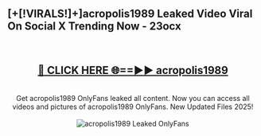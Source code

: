 <h2>[+[!VIRALS!]+]acropolis1989 Leaked Video Viral On Social X Trending Now - 23ocx</h2>
<br>
<div align="center">
<h2><a href="https://libra.edu.pl?acropolis1989" rel="nofollow">🔴 CLICK HERE 🌐==►► acropolis1989</a></h2>
<br>
Get acropolis1989 OnlyFans leaked all content. Now you can access all videos and pictures of acropolis1989 OnlyFans. New Updated Files 2025!
<br>
<br>
<a href="https://libra.edu.pl?acropolis1989" rel="nofollow" data-target="animated-image.originalLink"><img src="https://i.ibb.co.com/WyWwxjT/player-gif2.gif" alt="acropolis1989 Leaked OnlyFans" style="max-width: 100%; display: inline-block;" data-target="animated-image.originalImage"></a>
</div>
<br>